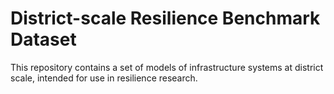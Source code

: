 # District-scale Resilience Benchmark Dataset
This repository contains a set of models of infrastructure systems at district scale, intended for use in resilience research.
